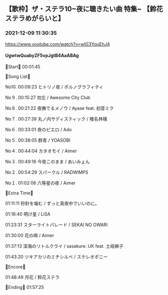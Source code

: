 ## 【歌枠】ザ・ステラ10~夜に聴きたい曲 特集~ 【鈴花ステラめがらいと】
### 2021-12-09 11:30:35
https://www.youtube.com/watch?v=wIG3YquEhJ4
#### UgwtwQuabyZF5vpJgtB4AaABAg
🔔Start🔔 00:01:45



🔔Song List🔔

No10. 00:09:23 ヒトリノ夜 / ポルノグラフィティ

No９. 00:15:27 勿忘 / Awesome City Club

No８. 00:21:22 夜撫でるメノウ / Ayase feat. 初音ミク

No７. 00:27:39 丸ノ内サディスティック / 椎名林檎

No６. 00:33:01 夜のピエロ / Ado

No５. 00:38:05 群青 / YOASOBI

No４. 00:44:04 カタオモイ / Aimer

No３. 00:49:16 今夜このまま / あいみょん

No２. 00:54:29 スパークル / RADWIMPS

No１. 01:02:06 六等星の夜 / Aimer



🔔Extra Time🔔

01:11:11 秒針を噛む / ずっと真夜中でいいのに。

01:16:40 明け星 / LiSA

01:23:31 スターライトパレード / SEKAI NO OWARI

01:30:00 花の唄 / Aimer

01:37:13 深海のリトルクライ / sasakure. UK feat. 土岐麻子

01:43:20 ツキアカリのミチシルベ / ステレオポニー



🔔Encore🔔

01:48:49 月花 / 鈴花ステラ



🔔Ending🔔 01:57:25

